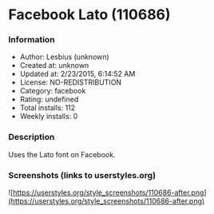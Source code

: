 # Facebook Lato (110686)

### Information
- Author: Lesbius (unknown)
- Created at: unknown
- Updated at: 2/23/2015, 6:14:52 AM
- License: NO-REDISTRIBUTION
- Category: facebook
- Rating: undefined
- Total installs: 112
- Weekly installs: 0


### Description
Uses the Lato font on Facebook.


### Screenshots (links to userstyles.org)
![https://userstyles.org/style_screenshots/110686-after.png](https://userstyles.org/style_screenshots/110686-after.png)


